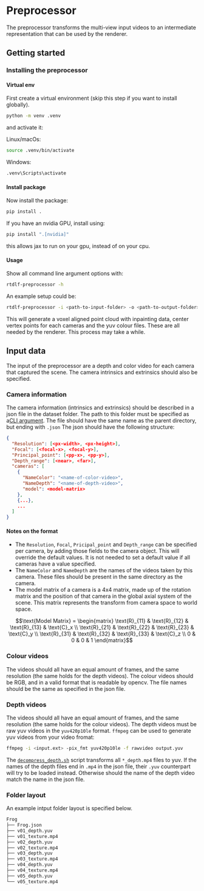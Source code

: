 # Preprocessor

The preprocessor transforms the multi-view input videos to an intermediate representation that can be used by the renderer.

## Getting started
### Installing the preprocessor
#### Virtual env
First create a virtual environment (skip this step if you want to install globally).
```bash
python -m venv .venv
```
and activate it:

Linux/macOs:
```bash
source .venv/bin/activate
```

Windows:
```bash
.venv\Scripts\activate
```

#### Install package
Now install the package:
```bash
pip install .
```
If you have an nvidia GPU, install using:
```bash
pip install ".[nvidia]"
```
this allows jax to run on your gpu, instead of on your cpu.

#### Usage
Show all command line argument options with:
```bash
rtdlf-preprocessor -h
```
An example setup could be:
```bash
rtdlf-preprocessor -i <path-to-input-folder> -o <path-to-output-folder> -v voxel_cloud centers -f yuv
```
This will generate a voxel aligned point cloud with inpainting data, center vertex points for each cameras and the yuv colour files. These are all needed by the renderer.
This process may take a while.

## Input data
The input of the preprocessor are a depth and color video for each camera that captured the scene.
The camera intrinsics and extrinsics should also be specified.

### Camera information
The camera information (intrinsics and extrinsics) should be described in a json file in the dataset folder. The path to this folder must be specified as a[CLI argument](#usage).
The file should have the same name as the parent directory, but ending with `.json`
The json should have the following structure:
```json
{
  "Resolution": [<px-width>, <px-height>],
  "Focal": [<focal-x>, <focal-y>],
  "Principal_point": [<pp-x>, <pp-y>],
  "Depth_range": [<near>, <far>],
  "cameras": [
    {
      "NameColor": "<name-of-color-video>",
      "NameDepth": "<name-of-depth-video>",
      "model": <model-matrix>
    },
    {...},
    ...
  ]
}
```
#### Notes on the format
- The `Resolution`, `Focal`, `Pricipal_point` and `Depth_range` can be specified per camera, by adding those fields to the camera object. This will override the default values. It is not needed to set a default value if all cameras have a value specified.
- The `NameColor` and `NameDepth` are the names of the videos taken by this camera. These files should be present in the same directory as the camera.
- The model matrix of a camera is a 4x4 matrix, made up of the rotation matrix and the position of that camera in the global axial system of the scene. This matrix represents the transform from camera space to world space.

```math
\text{Model Matrix} = 
\begin{matrix}
\text{R}_{11} & \text{R}_{12} & \text{R}_{13} & \text{C}_x \\
\text{R}_{21} & \text{R}_{22} & \text{R}_{23} & \text{C}_y \\
\text{R}_{31} & \text{R}_{32} & \text{R}_{33} & \text{C}_z \\
0 & 0 & 0 & 1
\end{matrix}
```
### Colour videos
The videos should all have an equal amount of frames, and the same resolution (the same holds for the depth videos).
The colour videos should be RGB, and in a valid format that is readable by opencv.
The file names should be the same as specified in the json file.

### Depth videos
The videos should all have an equal amount of frames, and the same resolution (the same holds for the colour videos).
The depth videos must be raw yuv videos in the `yuv420p10le` format. `ffmpeg` can be used to generate yuv videos from your video fromat:

```bash
ffmpeg -i <input.ext> -pix_fmt yuv420p10le -f rawvideo output.yuv
```
The [`decompress_depth.sh`](./decompress_depth.sh) script transforms all `*_depth.mp4` files to yuv.
If the names of the depth files end in `.mp4` in the json file, their `.yuv` counterpart will try to be loaded instead.
Otherwise should the name of the depth video match the name in the json file.

### Folder layout
An example intput folder layout is specified below.

```txt
Frog
├── Frog.json
├── v01_depth.yuv
├── v01_texture.mp4
├── v02_depth.yuv
├── v02_texture.mp4
├── v03_depth.yuv
├── v03_texture.mp4
├── v04_depth.yuv
├── v04_texture.mp4
├── v05_depth.yuv
└── v05_texture.mp4
```
